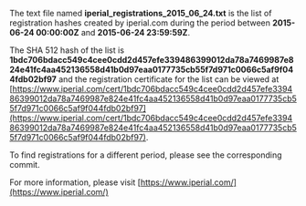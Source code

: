 The text file named **iperial_registrations_2015_06_24.txt** is the list of registration hashes created by iperial.com during the period between **2015-06-24 00:00:00Z** and **2015-06-24 23:59:59Z**.

The SHA 512 hash of the list is **1bdc706bdacc549c4cee0cdd2d457efe339486399012da78a7469987e824e41fc4aa452136558d41b0d97eaa0177735cb55f7d971c0066c5af9f044fdb02bf97** and the registration certificate for the list can be viewed at [https://www.iperial.com/cert/1bdc706bdacc549c4cee0cdd2d457efe339486399012da78a7469987e824e41fc4aa452136558d41b0d97eaa0177735cb55f7d971c0066c5af9f044fdb02bf97](https://www.iperial.com/cert/1bdc706bdacc549c4cee0cdd2d457efe339486399012da78a7469987e824e41fc4aa452136558d41b0d97eaa0177735cb55f7d971c0066c5af9f044fdb02bf97).

To find registrations for a different period, please see the corresponding commit.

For more information, please visit [https://www.iperial.com/](https://www.iperial.com/)
